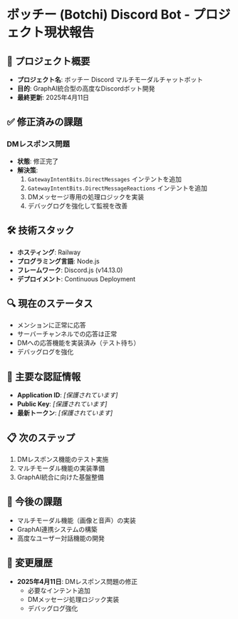 # ボッチー (Botchi) Discord Bot - プロジェクト現状報告

## 🤖 プロジェクト概要
- **プロジェクト名**: ボッチー Discord マルチモーダルチャットボット
- **目的**: GraphAI統合型の高度なDiscordボット開発
- **最終更新**: 2025年4月11日

## ✅ 修正済みの課題
### DMレスポンス問題
- **状態**: 修正完了
- **解決策**:
  1. `GatewayIntentBits.DirectMessages` インテントを追加
  2. `GatewayIntentBits.DirectMessageReactions` インテントを追加
  3. DMメッセージ専用の処理ロジックを実装
  4. デバッグログを強化して監視を改善

## 🛠 技術スタック
- **ホスティング**: Railway
- **プログラミング言語**: Node.js
- **フレームワーク**: Discord.js (v14.13.0)
- **デプロイメント**: Continuous Deployment

## 🔍 現在のステータス
- メンションに正常に応答
- サーバーチャンネルでの応答は正常
- DMへの応答機能を実装済み（テスト待ち）
- デバッグログを強化

## 🔑 主要な認証情報
- **Application ID**: *[保護されています]*
- **Public Key**: *[保護されています]*
- **最新トークン**: *[保護されています]*

## 📋 次のステップ
1. DMレスポンス機能のテスト実施
2. マルチモーダル機能の実装準備
3. GraphAI統合に向けた基盤整備

## 🚧 今後の課題
- マルチモーダル機能（画像と音声）の実装
- GraphAI連携システムの構築
- 高度なユーザー対話機能の開発

## 📝 変更履歴
- **2025年4月11日**: DMレスポンス問題の修正
  - 必要なインテント追加
  - DMメッセージ処理ロジック実装
  - デバッグログ強化
